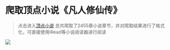 # 爬取顶点小说《凡人修仙传》
>点击进入[顶点小说](http://www.dingdiann.com/ddk6728/)
>总共爬取了2455章小说章节，并对爬取结果进行了格式化，可直接使用iRead等小说阅读器进行阅读
 
![](http://ouiffqj3p.bkt.clouddn.com/%E5%87%A1%E4%BA%BA%E4%BF%AE%E4%BB%99%E4%BC%A020170811.png)

